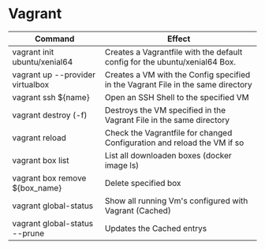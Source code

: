
# Vagrant
| Command                          | Effect                                                                           |
| -------------------------------- | -------------------------------------------------------------------------------- |
| vagrant init ubuntu/xenial64     | Creates a Vagrantfile with the default config for the ubuntu/xenial64 Box.       |
| vagrant up --provider virtualbox | Creates a VM with the Config specified in the Vagrant File in the same directory |
| vagrant ssh ${name}              | Open an SSH Shell to the specified VM                                            |
| vagrant destroy (-f)             | Destroys the VM specified in the Vagrant File in the same directory              |
| vagrant reload                   | Check the Vagrantfile for changed Configuration and reload the VM if so          |
| vagrant box list                 | List all downloaden boxes (docker image ls)                                      |
| vagrant box remove ${box_name}   | Delete specified box                                                             |
| vagrant global-status            | Show all running Vm's configured with Vagrant (Cached)                                  |
| vagrant global-status --prune    | Updates the Cached entrys                                                                                 |



